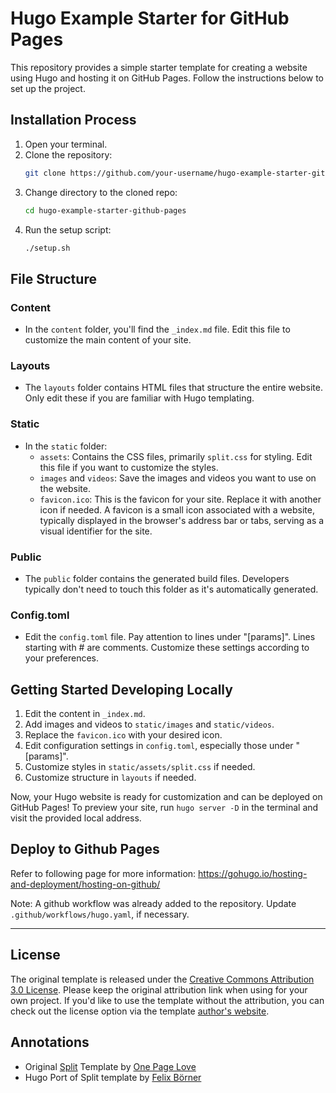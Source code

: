 # Hugo Example Starter for GitHub Pages

This repository provides a simple starter template for creating a website using Hugo and hosting it on GitHub Pages. Follow the instructions below to set up the project.

## Installation Process

1. Open your terminal.
2. Clone the repository:
   ```bash
   git clone https://github.com/your-username/hugo-example-starter-github-pages.git
   ```
3. Change directory to the cloned repo:
   ```bash
   cd hugo-example-starter-github-pages
   ```
4. Run the setup script:
   ```bash
   ./setup.sh
   ```

## File Structure

### Content
- In the `content` folder, you'll find the `_index.md` file. Edit this file to customize the main content of your site.

### Layouts
- The `layouts` folder contains HTML files that structure the entire website. Only edit these if you are familiar with Hugo templating.

### Static
- In the `static` folder:
  - `assets`: Contains the CSS files, primarily `split.css` for styling. Edit this file if you want to customize the styles.
  - `images` and `videos`: Save the images and videos you want to use on the website.
  - `favicon.ico`: This is the favicon for your site. Replace it with another icon if needed. A favicon is a small icon associated with a website, typically displayed in the browser's address bar or tabs, serving as a visual identifier for the site.

### Public
- The `public` folder contains the generated build files. Developers typically don't need to touch this folder as it's automatically generated.

### Config.toml
- Edit the `config.toml` file. Pay attention to lines under "[params]". Lines starting with # are comments. Customize these settings according to your preferences.

## Getting Started Developing Locally

1. Edit the content in `_index.md`.
2. Add images and videos to `static/images` and `static/videos`.
3. Replace the `favicon.ico` with your desired icon.
4. Edit configuration settings in `config.toml`, especially those under "[params]".
5. Customize styles in `static/assets/split.css` if needed.
6. Customize structure in `layouts` if needed.

Now, your Hugo website is ready for customization and can be deployed on GitHub Pages! To preview your site, run `hugo server -D` in the terminal and visit the provided local address.

## Deploy to Github Pages

Refer to following page for more information: https://gohugo.io/hosting-and-deployment/hosting-on-github/

Note: A github workflow was already added to the repository. Update `.github/workflows/hugo.yaml`, if necessary.

--------------------------------------------------------------------------------

## License

The original template is released under the [Creative Commons Attribution 3.0 License](//github.com/escalate/hugo-split-theme/blob/master/LICENSE.md). Please keep the original attribution link when using for your own project. If you'd like to use the template without the attribution, you can check out the license option via the template [author's website](//onepagelove.com/split).

## Annotations

- Original [Split](//onepagelove.com/split) Template by [One Page Love](//onepagelove.com)
- Hugo Port of Split template by [Felix Börner](https://github.com/escalate/hugo-split-theme)
